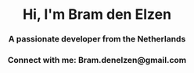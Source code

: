 <h1 align="center">Hi, I'm Bram den Elzen</h1>
<h3 align="center">A passionate developer from the Netherlands</h3>

<h3 align="center">Connect with me: Bram.denelzen@gmail.com</h3>

